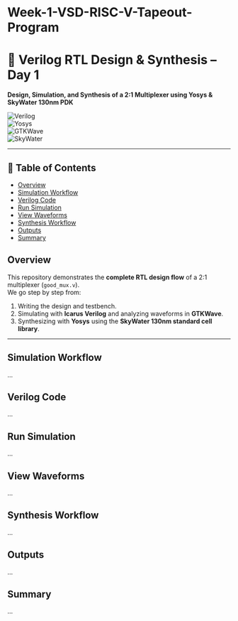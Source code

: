# Week-1-VSD-RISC-V-Tapeout-Program

# 🔧 Verilog RTL Design & Synthesis – Day 1  
**Design, Simulation, and Synthesis of a 2:1 Multiplexer using Yosys & SkyWater 130nm PDK**

![Verilog](https://img.shields.io/badge/HDL-Verilog-blue)  
![Yosys](https://img.shields.io/badge/EDA-Yosys-green)  
![GTKWave](https://img.shields.io/badge/Simulator-GTKWave-orange)  
![SkyWater](https://img.shields.io/badge/PDK-Sky130-red)  

---

## 📑 Table of Contents  
- [Overview](#overview)  
- [Simulation Workflow](#simulation-workflow)  
- [Verilog Code](#verilog-code)  
- [Run Simulation](#run-simulation)  
- [View Waveforms](#view-waveforms)  
- [Synthesis Workflow](#synthesis-workflow)  
- [Outputs](#outputs)  
- [Summary](#summary)  


## Overview  
This repository demonstrates the **complete RTL design flow** of a 2:1 multiplexer (`good_mux.v`).  
We go step by step from:  
1. Writing the design and testbench.  
2. Simulating with **Icarus Verilog** and analyzing waveforms in **GTKWave**.  
3. Synthesizing with **Yosys** using the **SkyWater 130nm standard cell library**.  

---

## Simulation Workflow  
...

##  Verilog Code  
...

## Run Simulation  
...

## View Waveforms  
...

## Synthesis Workflow  
...

## Outputs  
...

## Summary  
...
